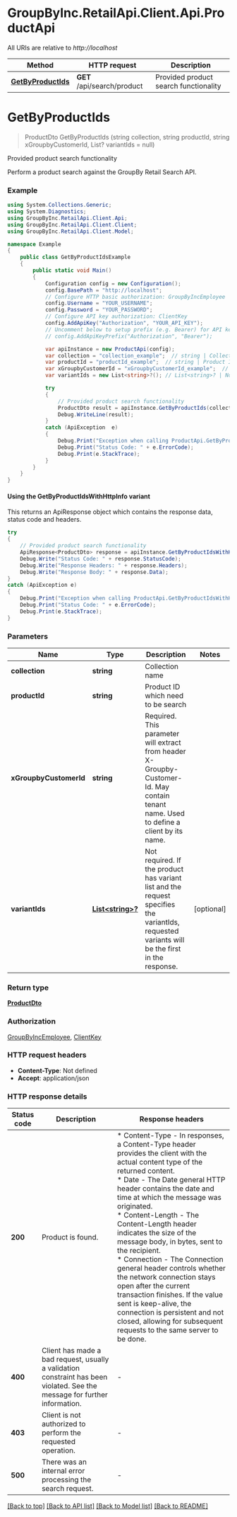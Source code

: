 # GroupByInc.RetailApi.Client.Api.ProductApi

All URIs are relative to *http://localhost*

| Method | HTTP request | Description |
|--------|--------------|-------------|
| [**GetByProductIds**](ProductApi.md#getbyproductids) | **GET** /api/search/product | Provided product search functionality |

<a id="getbyproductids"></a>
# **GetByProductIds**
> ProductDto GetByProductIds (string collection, string productId, string xGroupbyCustomerId, List<string>? variantIds = null)

Provided product search functionality

Perform a product search against the GroupBy Retail Search API.

### Example
```csharp
using System.Collections.Generic;
using System.Diagnostics;
using GroupByInc.RetailApi.Client.Api;
using GroupByInc.RetailApi.Client.Client;
using GroupByInc.RetailApi.Client.Model;

namespace Example
{
    public class GetByProductIdsExample
    {
        public static void Main()
        {
            Configuration config = new Configuration();
            config.BasePath = "http://localhost";
            // Configure HTTP basic authorization: GroupByIncEmployee
            config.Username = "YOUR_USERNAME";
            config.Password = "YOUR_PASSWORD";
            // Configure API key authorization: ClientKey
            config.AddApiKey("Authorization", "YOUR_API_KEY");
            // Uncomment below to setup prefix (e.g. Bearer) for API key, if needed
            // config.AddApiKeyPrefix("Authorization", "Bearer");

            var apiInstance = new ProductApi(config);
            var collection = "collection_example";  // string | Collection name
            var productId = "productId_example";  // string | Product ID which need to be search
            var xGroupbyCustomerId = "xGroupbyCustomerId_example";  // string | Required. This parameter will extract from header X-Groupby-Customer-Id. May contain tenant name. Used to define a                           client by its name.
            var variantIds = new List<string>?(); // List<string>? | Not required. If the product has variant list and the request specifies the variantIds, requested variants will be the                           first in the response. (optional) 

            try
            {
                // Provided product search functionality
                ProductDto result = apiInstance.GetByProductIds(collection, productId, xGroupbyCustomerId, variantIds);
                Debug.WriteLine(result);
            }
            catch (ApiException  e)
            {
                Debug.Print("Exception when calling ProductApi.GetByProductIds: " + e.Message);
                Debug.Print("Status Code: " + e.ErrorCode);
                Debug.Print(e.StackTrace);
            }
        }
    }
}
```

#### Using the GetByProductIdsWithHttpInfo variant
This returns an ApiResponse object which contains the response data, status code and headers.

```csharp
try
{
    // Provided product search functionality
    ApiResponse<ProductDto> response = apiInstance.GetByProductIdsWithHttpInfo(collection, productId, xGroupbyCustomerId, variantIds);
    Debug.Write("Status Code: " + response.StatusCode);
    Debug.Write("Response Headers: " + response.Headers);
    Debug.Write("Response Body: " + response.Data);
}
catch (ApiException e)
{
    Debug.Print("Exception when calling ProductApi.GetByProductIdsWithHttpInfo: " + e.Message);
    Debug.Print("Status Code: " + e.ErrorCode);
    Debug.Print(e.StackTrace);
}
```

### Parameters

| Name | Type | Description | Notes |
|------|------|-------------|-------|
| **collection** | **string** | Collection name |  |
| **productId** | **string** | Product ID which need to be search |  |
| **xGroupbyCustomerId** | **string** | Required. This parameter will extract from header X-Groupby-Customer-Id. May contain tenant name. Used to define a                           client by its name. |  |
| **variantIds** | [**List&lt;string&gt;?**](string.md) | Not required. If the product has variant list and the request specifies the variantIds, requested variants will be the                           first in the response. | [optional]  |

### Return type

[**ProductDto**](ProductDto.md)

### Authorization

[GroupByIncEmployee](../README.md#GroupByIncEmployee), [ClientKey](../README.md#ClientKey)

### HTTP request headers

 - **Content-Type**: Not defined
 - **Accept**: application/json


### HTTP response details
| Status code | Description | Response headers |
|-------------|-------------|------------------|
| **200** | Product is found. |  * Content-Type - In responses, a Content-Type header provides the client with the actual content type of the returned content. <br>  * Date - The Date general HTTP header contains the date and time at which the message was originated. <br>  * Content-Length - The Content-Length header indicates the size of the message body, in bytes, sent to the recipient. <br>  * Connection - The Connection general header controls whether the network connection stays open after the current transaction finishes. If the value sent is keep-alive, the connection is persistent and not closed, allowing for subsequent requests to the same server to be done. <br>  |
| **400** | Client has made a bad request, usually a validation constraint has been violated. See the message for further information. |  -  |
| **403** | Client is not authorized to perform the requested operation. |  -  |
| **500** | There was an internal error processing the search request. |  -  |

[[Back to top]](#) [[Back to API list]](../README.md#documentation-for-api-endpoints) [[Back to Model list]](../README.md#documentation-for-models) [[Back to README]](../README.md)

